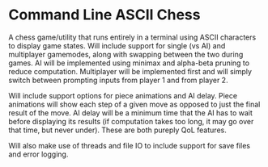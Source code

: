 # Command Line ASCII Chess
A chess game/utility that runs entirely in a terminal using ASCII characters to display game states. Will include support for single (vs AI) and multiplayer gamemodes, along with swapping between the two during games. AI will be implemented using minimax and alpha-beta pruning to reduce computation. Multiplayer will be implemented first and will simply switch between prompting inputs from player 1 and from player 2.

Will include support options for piece animations and AI delay. Piece animations will show each step of a given move as opposed to just the final result of the move. AI delay will be a minimum time that the AI has to wait before displaying its results (if computation takes too long, it may go over that time, but never under). These are both pureply QoL features.

Will also make use of threads and file IO to include support for save files and error logging.
